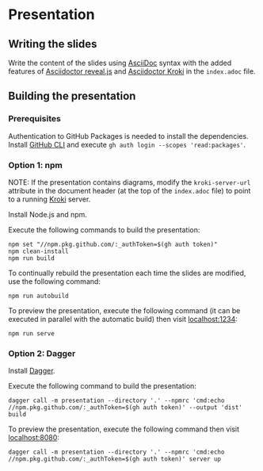 # Presentation

## Writing the slides

Write the content of the slides using [AsciiDoc] syntax with the added features of [Asciidoctor reveal.js] and [Asciidoctor Kroki] in the `index.adoc` file.

## Building the presentation

### Prerequisites

Authentication to GitHub Packages is needed to install the dependencies. Install [GitHub CLI] and execute `gh auth login --scopes 'read:packages'`.

### Option 1: npm

NOTE: If the presentation contains diagrams, modify the `kroki-server-url` attribute in the document header (at the top of the `index.adoc` file) to point to a running [Kroki] server.

Install Node.js and npm.

Execute the following commands to build the presentation:

```shell
npm set "//npm.pkg.github.com/:_authToken=$(gh auth token)"
npm clean-install
npm run build
```

To continually rebuild the presentation each time the slides are modified, use the following command:

```shell
npm run autobuild
```

To preview the presentation, execute the following command (it can be executed in parallel with the automatic build) then visit [localhost:1234](http://localhost:1234):

```shell
npm run serve
```

### Option 2: Dagger

Install [Dagger].

Execute the following command to build the presentation:

```shell
dagger call -m presentation --directory '.' --npmrc 'cmd:echo //npm.pkg.github.com/:_authToken=$(gh auth token)' --output 'dist' build
```

To preview the presentation, execute the following command then visit [localhost:8080](http://localhost:8080):

```shell
dagger call -m presentation --directory '.' --npmrc 'cmd:echo //npm.pkg.github.com/:_authToken=$(gh auth token)' server up
```

[AsciiDoc]: https://docs.asciidoctor.org/asciidoc/latest/
[Asciidoctor reveal.js]: https://docs.asciidoctor.org/reveal.js-converter/latest/
[Asciidoctor Kroki]: https://github.com/asciidoctor/asciidoctor-kroki
[Kroki]: https://kroki.io/
[GitHub CLI]: https://cli.github.com/
[Dagger]: https://dagger.io/
